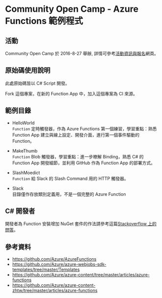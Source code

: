 # Community Open Camp - Azure Functions 範例程式

## 活動

Community Open Camp 於 2016-8-27 舉辦, 詳情可參考[活動資訊與報名](community-open-camp.azurewebsites.net)網頁。

## 原始碼使用說明

此處原始碼皆以 C# Script 開發。

Fork 這個專案，在新的 Function App 中，加入這個專案為 CI 來源。

## 範例目錄

- HelloWorld  
  `Function` 定時觸發器，作為 Azure Functions 第一個練習，學習重點：熟悉 Function App 建立與線上設定、開發介面，進行第一個事件驅動的 Function。

- MakeThumb  
  `Function` Blob 觸發器，學習重點：進一步暸解 Binding，熟悉 C# 的 Function App 開發細節，並利用 GitHub 作為 Function App 的部署方式。

- SlashMoedict  
  `Function` 給 Slack 的 Slash Command 用的 HTTP 觸發器。

- Slack  
  目錄僅作存放類別定義用，不是一個完整的 Azure Function


## C# 開發者

開發者為 Function 安裝增加 NuGet 套件的作法請參考這篇[Stackoverflow 上的問答](http://stackoverflow.com/questions/36411536/how-can-i-use-nuget-packages-in-my-azure-functions)。

## 參考資料

- https://github.com/Azure/AzureFunctions
- https://github.com/Azure/azure-webjobs-sdk-templates/tree/master/Templates
- https://github.com/Azure/azure-content/tree/master/articles/azure-functions
- https://github.com/Azure/azure-content-zhtw/tree/master/articles/azure-functions

